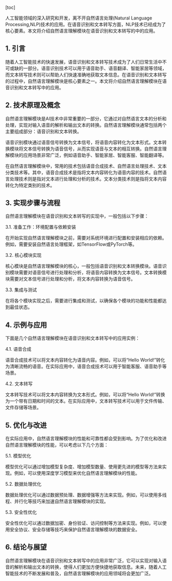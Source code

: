 
[toc]                    
                
                
人工智能领域的深入研究和开发，离不开自然语言处理(Natural Language Processing,NLP)技术的应用。在语音识别和文本转写方面，NLP技术已经成为了核心要素。本文将介绍自然语言理解模块在语音识别和文本转写的中的应用。

## 1. 引言

随着人工智能技术的快速发展，语音识别和文本转写技术成为了人们日常生活中不可或缺的一部分。语音识别技术可以用于语音助手、语音翻译、智能家居等领域，而文本转写技术则可以帮助人们快速准确地获取文本信息。在语音识别和文本转写的过程中，自然语言理解模块是核心要素之一。本文将介绍自然语言理解模块在语音识别和文本转写中的应用。

## 2. 技术原理及概念

自然语言理解模块是AI技术中非常重要的一部分，它通过对自然语言文本的分析和处理，实现对输入语音的解析和输出文本的转换。自然语言理解模块通常包括两个主要组成部分：语音识别和文本转换。

语音识别模块通过语音信号转换为文本信号，将语音内容转化为文本形式。文本转换模块将文本信号转换为语音信号，从而实现语音与文本的相互转换。自然语言理解模块的应用场景非常广泛，例如语音助手、智能家居、智能客服、智能翻译等。

在自然语言理解模块中，常用的技术包括语音合成技术、自然语言处理技术、文本分类技术等。其中，语音合成技术是指将文本内容转化为语音内容的技术。自然语言处理技术则是指对文本进行处理和分析的技术。文本分类技术则是指将文本内容转化为特定类别的技术。

## 3. 实现步骤与流程

自然语言理解模块在语音识别和文本转写的实现中，一般包括以下步骤：

3.1. 准备工作：环境配置与依赖安装

在开始实现自然语言理解模块之前，需要对系统环境进行配置和安装相应的依赖。例如，需要安装自然语言处理框架，如TensorFlow或PyTorch等。

3.2. 核心模块实现

核心模块是自然语言理解模块的核心，一般包括语音识别和文本转换模块。语音识别模块需要对语音信号进行处理和分析，将语音内容转换为文本信号。文本转换模块需要对文本信号进行处理和分析，将文本内容转换为语音信号。

3.3. 集成与测试

在将各个模块实现之后，需要进行集成和测试，以确保各个模块的功能和性能都达到最佳状态。

## 4. 示例与应用

下面是几个自然语言理解模块在语音识别和文本转写中的应用实例：

4.1. 语音合成

语音合成技术可以将文本内容转化为语音内容。例如，可以将“Hello World!”转化为清晰流畅的语音。在实际应用中，语音合成技术可以用于智能客服、语音助手等场景。

4.2. 文本转写

文本转写技术可以将文本内容转换为文本形式。例如，可以将“Hello World!”转换为一个带有日期和时间的文本。在实际应用中，文本转写技术可以用于文件传输、文件存储等场景。

## 5. 优化与改进

在实际应用中，自然语言理解模块的性能和可靠性都会受到影响。为了优化和改进自然语言理解模块的性能，可以考虑以下几个方面：

5.1. 模型优化

模型优化可以通过增加模型复杂度、增加模型数量、使用更先进的模型等方法来实现。例如，可以使用深度学习模型来优化自然语言理解模块的性能。

5.2. 数据处理优化

数据处理优化可以通过数据预处理、数据增强等方法来实现。例如，可以使用多线程、并行化等技巧来加速自然语言理解模块的实现。

5.3. 安全性优化

安全性优化可以通过数据加密、身份验证、访问控制等方法来实现。例如，可以使用安全协议、安全存储等技巧来保护自然语言理解模块的数据安全。

## 6. 结论与展望

自然语言理解模块在语音识别和文本转写中的应用非常广泛，它可以实现对输入语音的解析和输出文本的转换，使得人们更加方便快捷地获取信息。未来，随着人工智能技术的不断发展和普及，自然语言理解模块的应用领域将会更加广泛。

